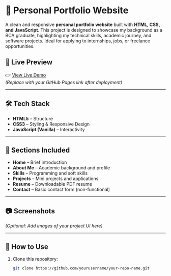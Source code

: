 # 💼 Personal Portfolio Website

A clean and responsive **personal portfolio website** built with **HTML, CSS, and JavaScript**. This project is designed to showcase my background as a BCA graduate, highlighting my technical skills, academic journey, and software projects. Ideal for applying to internships, jobs, or freelance opportunities.

## 📌 Live Preview

👉 [View Live Demo](https://yourusername.github.io/your-repo-name/)  
*(Replace with your GitHub Pages link after deployment)*

---

## 🛠️ Tech Stack

- **HTML5** – Structure
- **CSS3** – Styling & Responsive Design
- **JavaScript (Vanilla)** – Interactivity

---

## 📁 Sections Included

- **Home** – Brief introduction
- **About Me** – Academic background and profile
- **Skills** – Programming and soft skills
- **Projects** – Mini projects and applications
- **Resume** – Downloadable PDF resume
- **Contact** – Basic contact form (non-functional)

---

## 📷 Screenshots

*(Optional: Add images of your project UI here)*

---

## 🔧 How to Use

1. Clone this repository:
   ```bash
   git clone https://github.com/yourusername/your-repo-name.git
